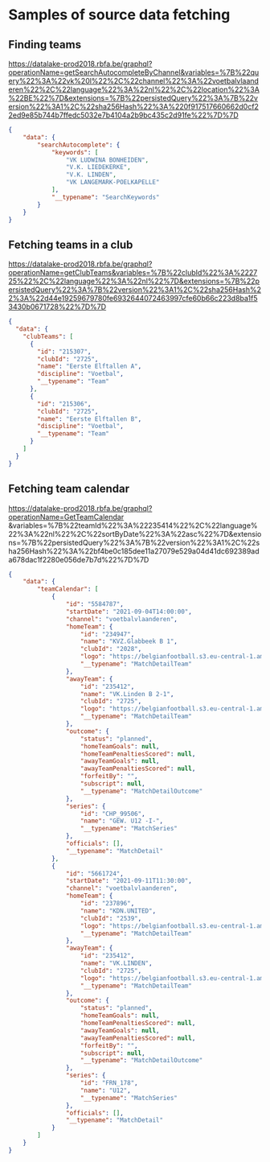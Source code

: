 # Samples of source data fetching

## Finding teams

https://datalake-prod2018.rbfa.be/graphql?operationName=getSearchAutocompleteByChannel&variables=%7B%22query%22%3A%22vk%20l%22%2C%22channel%22%3A%22voetbalvlaanderen%22%2C%22language%22%3A%22nl%22%2C%22location%22%3A%22BE%22%7D&extensions=%7B%22persistedQuery%22%3A%7B%22version%22%3A1%2C%22sha256Hash%22%3A%220f917517660662d0cf22ed9e85b744b7ffedc5032e7b4104a2b9bc435c2d91fe%22%7D%7D

```json
{
    "data": {
        "searchAutocomplete": {
            "keywords": [
                "VK LUDWINA BONHEIDEN",
                "V.K. LIEDEKERKE",
                "V.K. LINDEN",
                "VK LANGEMARK-POELKAPELLE"
            ],
            "__typename": "SearchKeywords"
        }
    }
}
```

## Fetching teams in a club
https://datalake-prod2018.rbfa.be/graphql?operationName=getClubTeams&variables=%7B%22clubId%22%3A%222725%22%2C%22language%22%3A%22nl%22%7D&extensions=%7B%22persistedQuery%22%3A%7B%22version%22%3A1%2C%22sha256Hash%22%3A%22d44e19259679780fe6932644072463997cfe60b66c223d8ba1f53430b0671728%22%7D%7D


```json
{
  "data": {
    "clubTeams": [
      {
        "id": "215307",
        "clubId": "2725",
        "name": "Eerste Elftallen A",
        "discipline": "Voetbal",
        "__typename": "Team"
      },
      {
        "id": "215306",
        "clubId": "2725",
        "name": "Eerste Elftallen B",
        "discipline": "Voetbal",
        "__typename": "Team"
      }
    ]
  }
}
```

## Fetching team calendar

https://datalake-prod2018.rbfa.be/graphql?operationName=GetTeamCalendar
&variables=%7B%22teamId%22%3A%22235414%22%2C%22language%22%3A%22nl%22%2C%22sortByDate%22%3A%22asc%22%7D&extensions=%7B%22persistedQuery%22%3A%7B%22version%22%3A1%2C%22sha256Hash%22%3A%22bf4be0c185dee11a27079e529a04d41dc692389ada678dac1f2280e056de7b7d%22%7D%7D


```json
{
    "data": {
        "teamCalendar": [
            {
                "id": "5584787",
                "startDate": "2021-09-04T14:00:00",
                "channel": "voetbalvlaanderen",
                "homeTeam": {
                    "id": "234947",
                    "name": "KVZ.Glabbeek B 1",
                    "clubId": "2028",
                    "logo": "https://belgianfootball.s3.eu-central-1.amazonaws.com/s3fs-public/rbfa/img/logos/clubs/05806.jpg",
                    "__typename": "MatchDetailTeam"
                },
                "awayTeam": {
                    "id": "235412",
                    "name": "VK.Linden B 2-1",
                    "clubId": "2725",
                    "logo": "https://belgianfootball.s3.eu-central-1.amazonaws.com/s3fs-public/rbfa/img/logos/clubs/08522.jpg",
                    "__typename": "MatchDetailTeam"
                },
                "outcome": {
                    "status": "planned",
                    "homeTeamGoals": null,
                    "homeTeamPenaltiesScored": null,
                    "awayTeamGoals": null,
                    "awayTeamPenaltiesScored": null,
                    "forfeitBy": "",
                    "subscript": null,
                    "__typename": "MatchDetailOutcome"
                },
                "series": {
                    "id": "CHP_99506",
                    "name": "GEW. U12 -I-",
                    "__typename": "MatchSeries"
                },
                "officials": [],
                "__typename": "MatchDetail"
            },
            {
                "id": "5661724",
                "startDate": "2021-09-11T11:30:00",
                "channel": "voetbalvlaanderen",
                "homeTeam": {
                    "id": "237896",
                    "name": "KDN.UNITED",
                    "clubId": "2539",
                    "logo": "https://belgianfootball.s3.eu-central-1.amazonaws.com/s3fs-public/rbfa/img/logos/clubs/07758.jpg",
                    "__typename": "MatchDetailTeam"
                },
                "awayTeam": {
                    "id": "235412",
                    "name": "VK.LINDEN",
                    "clubId": "2725",
                    "logo": "https://belgianfootball.s3.eu-central-1.amazonaws.com/s3fs-public/rbfa/img/logos/clubs/08522.jpg",
                    "__typename": "MatchDetailTeam"
                },
                "outcome": {
                    "status": "planned",
                    "homeTeamGoals": null,
                    "homeTeamPenaltiesScored": null,
                    "awayTeamGoals": null,
                    "awayTeamPenaltiesScored": null,
                    "forfeitBy": "",
                    "subscript": null,
                    "__typename": "MatchDetailOutcome"
                },
                "series": {
                    "id": "FRN_178",
                    "name": "U12",
                    "__typename": "MatchSeries"
                },
                "officials": [],
                "__typename": "MatchDetail"
            }
        ]
    }
}
```